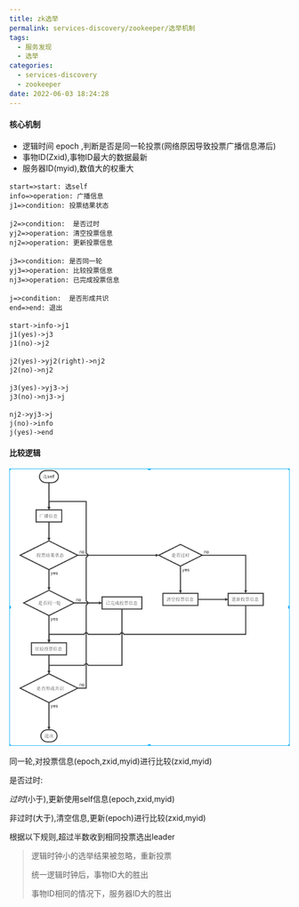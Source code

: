 ```yaml
---
title: zk选举
permalink: services-discovery/zookeeper/选举机制
tags:
  - 服务发现
  - 选举
categories:
  - services-discovery
  - zookeeper
date: 2022-06-03 18:24:28
---
```


#### 核心机制

- 逻辑时间 epoch ,判断是否是同一轮投票(网络原因导致投票广播信息滞后)
- 事物ID(Zxid),事物ID最大的数据最新  
- 服务器ID(myid),数值大的权重大  

<!--more-->

```flow
start=>start: 选self
info=>operation: 广播信息
j1=>condition: 投票结果状态

j2=>condition:  是否过时
yj2=>operation: 清空投票信息
nj2=>operation: 更新投票信息

j3=>condition: 是否同一轮
yj3=>operation: 比较投票信息
nj3=>operation: 已完成投票信息

j=>condition:  是否形成共识
end=>end: 退出

start->info->j1
j1(yes)->j3
j1(no)->j2

j2(yes)->yj2(right)->nj2
j2(no)->nj2

j3(yes)->yj3->j
j3(no)->nj3->j

nj2->yj3->j
j(no)->info
j(yes)->end

```





####  比较逻辑

![](/pics/zk_flow_2232.png)



同一轮,对投票信息(epoch,zxid,myid)进行比较(zxid,myid)

是否过时:

*过时*(小于),更新使用self信息(epoch,zxid,myid)

非过时(大于),清空信息,更新(epoch)进行比较(zxid,myid)

  

根据以下规则,超过半数收到相同投票选出leader

> 逻辑时钟小的选举结果被忽略，重新投票
>
> 统一逻辑时钟后，事物ID大的胜出
>
> 事物ID相同的情况下，服务器ID大的胜出

